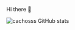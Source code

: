  Hi there 👋

![cachosss GitHub stats](https://github-readme-stats.vercel.app/api?username=anuraghazra&show_icons=true&theme=radical)
